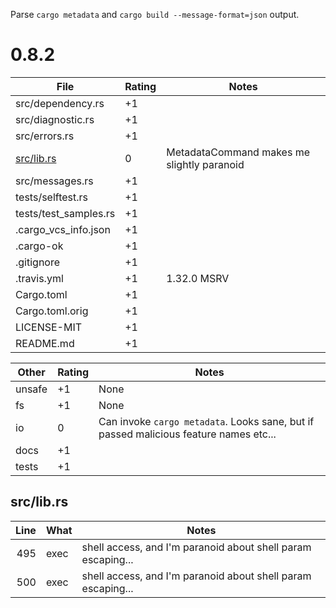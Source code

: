 Parse `cargo metadata` and `cargo build --message-format=json` output.

0.8.2
=====

| File                                          | Rating | Notes |
| --------------------------------------------- | ------ | ----- |
| src/dependency.rs                             | +1 | |
| src/diagnostic.rs                             | +1 | |
| src/errors.rs                                 | +1 | |
| [src/lib.rs](src/lib.rs)                      | 0 | MetadataCommand makes me slightly paranoid
| src/messages.rs                               | +1 | |
| tests/selftest.rs                             | +1 | |
| tests/test_samples.rs                         | +1 | |
| .cargo_vcs_info.json                          | +1 | |
| .cargo-ok                                     | +1 | |
| .gitignore                                    | +1 | |
| .travis.yml                                   | +1 | 1.32.0 MSRV
| Cargo.toml                                    | +1 | |
| Cargo.toml.orig                               | +1 | |
| LICENSE-MIT                                   | +1 | |
| README.md                                     | +1 | |

| Other     | Rating | Notes |
| --------- | ------ | ----- |
| unsafe    | +1    | None
| fs        | +1    | None
| io        | 0     | Can invoke `cargo metadata`.  Looks sane, but if passed malicious feature names etc...
| docs      | +1    | |
| tests     | +1    | |

src/lib.rs
----------
| Line  | What  | Notes |
| -----:| ----- | ----- |
| 495 | exec | shell access, and I'm paranoid about shell param escaping...
| 500 | exec | shell access, and I'm paranoid about shell param escaping...
